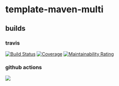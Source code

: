 # template-maven-multi

## builds

### travis

[![Build Status](https://travis-ci.org/quike/template-maven-multi.svg?branch=master)](https://travis-ci.org/quike/template-maven-multi)
[![Coverage](https://sonarcloud.io/api/project_badges/measure?project=template-maven-multi&metric=coverage)](https://sonarcloud.io/dashboard?id=template-maven-multi)
[![Maintainability Rating](https://sonarcloud.io/api/project_badges/measure?project=template-maven-multi&metric=sqale_rating)](https://sonarcloud.io/dashboard?id=template-maven-multi)

### github actions

![](https://github.com/quike/template-maven-multi/workflows/push/badge.svg)


